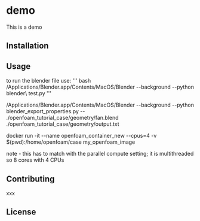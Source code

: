 # demo

This is a demo

## Installation



## Usage
to run the blender file use: 
''' bash
/Applications/Blender.app/Contents/MacOS/Blender --background --python blender\ test.py
''' 

/Applications/Blender.app/Contents/MacOS/Blender --background --python blender_export_properties.py -- ./openfoam_tutorial_case/geometry/fan.blend ./openfoam_tutorial_case/geometry/output.txt


docker run -it --name openfoam_container_new --cpus=4 -v $(pwd):/home/openfoam/case my_openfoam_image

note - this has to match with the parallel compute setting; it is multithreaded so 8 cores with 4 CPUs

## Contributing

xxx

## License

